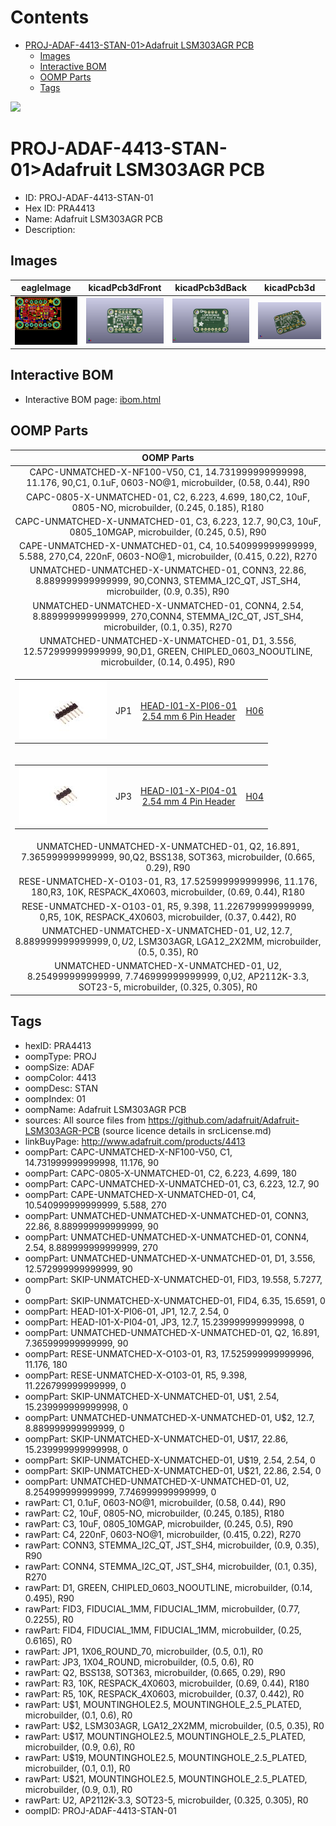 



Contents
========

* [PROJ-ADAF-4413-STAN-01>Adafruit LSM303AGR PCB](#proj-adaf-4413-stan-01adafruit-lsm303agr-pcb)
	* [Images](#images)
	* [Interactive BOM](#interactive-bom)
	* [OOMP Parts](#oomp-parts)
	* [Tags](#tags)
  
![][im]
# PROJ-ADAF-4413-STAN-01>Adafruit LSM303AGR PCB

- ID: PROJ-ADAF-4413-STAN-01
- Hex ID: PRA4413
- Name: Adafruit LSM303AGR PCB
- Description: 

## Images
  
  

|eagleImage|kicadPcb3dFront|kicadPcb3dBack|kicadPcb3d|
| :---: | :---: | :---: | :---: |
|[![eagleImage](eagleImage_140.png)](eagleImage_600.png)|[![kicadPcb3dFront](kicadPcb3dFront_140.png)](kicadPcb3dFront_600.png)|[![kicadPcb3dBack](kicadPcb3dBack_140.png)](kicadPcb3dBack_600.png)|[![kicadPcb3d](kicadPcb3d_140.png)](kicadPcb3d_600.png)|

## Interactive BOM

- Interactive BOM page: [ibom.html](kicad/bom/ibom.html)

## OOMP Parts
  

|OOMP Parts|
| :---: |
|CAPC-UNMATCHED-X-NF100-V50, C1, 14.731999999999998, 11.176, 90,C1, 0.1uF, 0603-NO@1, microbuilder, (0.58, 0.44), R90|
|CAPC-0805-X-UNMATCHED-01, C2, 6.223, 4.699, 180,C2, 10uF, 0805-NO, microbuilder, (0.245, 0.185), R180|
|CAPC-UNMATCHED-X-UNMATCHED-01, C3, 6.223, 12.7, 90,C3, 10uF, 0805_10MGAP, microbuilder, (0.245, 0.5), R90|
|CAPE-UNMATCHED-X-UNMATCHED-01, C4, 10.540999999999999, 5.588, 270,C4, 220nF, 0603-NO@1, microbuilder, (0.415, 0.22), R270|
|UNMATCHED-UNMATCHED-X-UNMATCHED-01, CONN3, 22.86, 8.889999999999999, 90,CONN3, STEMMA_I2C_QT, JST_SH4, microbuilder, (0.9, 0.35), R90|
|UNMATCHED-UNMATCHED-X-UNMATCHED-01, CONN4, 2.54, 8.889999999999999, 270,CONN4, STEMMA_I2C_QT, JST_SH4, microbuilder, (0.1, 0.35), R270|
|UNMATCHED-UNMATCHED-X-UNMATCHED-01, D1, 3.556, 12.572999999999999, 90,D1, GREEN, CHIPLED_0603_NOOUTLINE, microbuilder, (0.14, 0.495), R90|
|<table><tr><td>![HEAD-I01-X-PI06-01](https://raw.githubusercontent.com/oomlout/oomlout_OOMP_parts/main/HEAD-I01-X-PI06-01/image_140.jpg)</td><td> JP1</td><td>[HEAD-I01-X-PI06-01<br>2.54 mm 6 Pin Header](https://github.com/oomlout/oomlout_OOMP_parts/tree/main/HEAD-I01-X-PI06-01/)</td><td>[H06](https://github.com/oomlout/oomlout_OOMP_parts/tree/main/HEAD-I01-X-PI06-01/)</td></tr></table>|
|<table><tr><td>![HEAD-I01-X-PI04-01](https://raw.githubusercontent.com/oomlout/oomlout_OOMP_parts/main/HEAD-I01-X-PI04-01/image_140.jpg)</td><td> JP3</td><td>[HEAD-I01-X-PI04-01<br>2.54 mm 4 Pin Header](https://github.com/oomlout/oomlout_OOMP_parts/tree/main/HEAD-I01-X-PI04-01/)</td><td>[H04](https://github.com/oomlout/oomlout_OOMP_parts/tree/main/HEAD-I01-X-PI04-01/)</td></tr></table>|
|UNMATCHED-UNMATCHED-X-UNMATCHED-01, Q2, 16.891, 7.365999999999999, 90,Q2, BSS138, SOT363, microbuilder, (0.665, 0.29), R90|
|RESE-UNMATCHED-X-O103-01, R3, 17.525999999999996, 11.176, 180,R3, 10K, RESPACK_4X0603, microbuilder, (0.69, 0.44), R180|
|RESE-UNMATCHED-X-O103-01, R5, 9.398, 11.226799999999999, 0,R5, 10K, RESPACK_4X0603, microbuilder, (0.37, 0.442), R0|
|UNMATCHED-UNMATCHED-X-UNMATCHED-01, U$2, 12.7, 8.889999999999999, 0,U$2, LSM303AGR, LGA12_2X2MM, microbuilder, (0.5, 0.35), R0|
|UNMATCHED-UNMATCHED-X-UNMATCHED-01, U2, 8.254999999999999, 7.746999999999999, 0,U2, AP2112K-3.3, SOT23-5, microbuilder, (0.325, 0.305), R0|

## Tags

- hexID: PRA4413
- oompType: PROJ
- oompSize: ADAF
- oompColor: 4413
- oompDesc: STAN
- oompIndex: 01
- oompName: Adafruit LSM303AGR PCB
- sources: All source files from https://github.com/adafruit/Adafruit-LSM303AGR-PCB (source licence details in srcLicense.md)
- linkBuyPage: http://www.adafruit.com/products/4413
- oompPart: CAPC-UNMATCHED-X-NF100-V50, C1, 14.731999999999998, 11.176, 90
- oompPart: CAPC-0805-X-UNMATCHED-01, C2, 6.223, 4.699, 180
- oompPart: CAPC-UNMATCHED-X-UNMATCHED-01, C3, 6.223, 12.7, 90
- oompPart: CAPE-UNMATCHED-X-UNMATCHED-01, C4, 10.540999999999999, 5.588, 270
- oompPart: UNMATCHED-UNMATCHED-X-UNMATCHED-01, CONN3, 22.86, 8.889999999999999, 90
- oompPart: UNMATCHED-UNMATCHED-X-UNMATCHED-01, CONN4, 2.54, 8.889999999999999, 270
- oompPart: UNMATCHED-UNMATCHED-X-UNMATCHED-01, D1, 3.556, 12.572999999999999, 90
- oompPart: SKIP-UNMATCHED-X-UNMATCHED-01, FID3, 19.558, 5.7277, 0
- oompPart: SKIP-UNMATCHED-X-UNMATCHED-01, FID4, 6.35, 15.6591, 0
- oompPart: HEAD-I01-X-PI06-01, JP1, 12.7, 2.54, 0
- oompPart: HEAD-I01-X-PI04-01, JP3, 12.7, 15.239999999999998, 0
- oompPart: UNMATCHED-UNMATCHED-X-UNMATCHED-01, Q2, 16.891, 7.365999999999999, 90
- oompPart: RESE-UNMATCHED-X-O103-01, R3, 17.525999999999996, 11.176, 180
- oompPart: RESE-UNMATCHED-X-O103-01, R5, 9.398, 11.226799999999999, 0
- oompPart: SKIP-UNMATCHED-X-UNMATCHED-01, U$1, 2.54, 15.239999999999998, 0
- oompPart: UNMATCHED-UNMATCHED-X-UNMATCHED-01, U$2, 12.7, 8.889999999999999, 0
- oompPart: SKIP-UNMATCHED-X-UNMATCHED-01, U$17, 22.86, 15.239999999999998, 0
- oompPart: SKIP-UNMATCHED-X-UNMATCHED-01, U$19, 2.54, 2.54, 0
- oompPart: SKIP-UNMATCHED-X-UNMATCHED-01, U$21, 22.86, 2.54, 0
- oompPart: UNMATCHED-UNMATCHED-X-UNMATCHED-01, U2, 8.254999999999999, 7.746999999999999, 0
- rawPart: C1, 0.1uF, 0603-NO@1, microbuilder, (0.58, 0.44), R90
- rawPart: C2, 10uF, 0805-NO, microbuilder, (0.245, 0.185), R180
- rawPart: C3, 10uF, 0805_10MGAP, microbuilder, (0.245, 0.5), R90
- rawPart: C4, 220nF, 0603-NO@1, microbuilder, (0.415, 0.22), R270
- rawPart: CONN3, STEMMA_I2C_QT, JST_SH4, microbuilder, (0.9, 0.35), R90
- rawPart: CONN4, STEMMA_I2C_QT, JST_SH4, microbuilder, (0.1, 0.35), R270
- rawPart: D1, GREEN, CHIPLED_0603_NOOUTLINE, microbuilder, (0.14, 0.495), R90
- rawPart: FID3, FIDUCIAL_1MM, FIDUCIAL_1MM, microbuilder, (0.77, 0.2255), R0
- rawPart: FID4, FIDUCIAL_1MM, FIDUCIAL_1MM, microbuilder, (0.25, 0.6165), R0
- rawPart: JP1, 1X06_ROUND_70, microbuilder, (0.5, 0.1), R0
- rawPart: JP3, 1X04_ROUND, microbuilder, (0.5, 0.6), R0
- rawPart: Q2, BSS138, SOT363, microbuilder, (0.665, 0.29), R90
- rawPart: R3, 10K, RESPACK_4X0603, microbuilder, (0.69, 0.44), R180
- rawPart: R5, 10K, RESPACK_4X0603, microbuilder, (0.37, 0.442), R0
- rawPart: U$1, MOUNTINGHOLE2.5, MOUNTINGHOLE_2.5_PLATED, microbuilder, (0.1, 0.6), R0
- rawPart: U$2, LSM303AGR, LGA12_2X2MM, microbuilder, (0.5, 0.35), R0
- rawPart: U$17, MOUNTINGHOLE2.5, MOUNTINGHOLE_2.5_PLATED, microbuilder, (0.9, 0.6), R0
- rawPart: U$19, MOUNTINGHOLE2.5, MOUNTINGHOLE_2.5_PLATED, microbuilder, (0.1, 0.1), R0
- rawPart: U$21, MOUNTINGHOLE2.5, MOUNTINGHOLE_2.5_PLATED, microbuilder, (0.9, 0.1), R0
- rawPart: U2, AP2112K-3.3, SOT23-5, microbuilder, (0.325, 0.305), R0
- oompID: PROJ-ADAF-4413-STAN-01



[im]: kicadPcb3d_450.png
